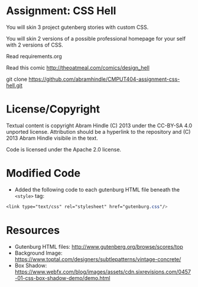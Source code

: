 Assignment: CSS Hell
====================

You will skin 3 project gutenberg stories with custom CSS.

You will skin 2 versions of a possible professional homepage for your
self with 2 versions of CSS.

Read requirements.org

Read this comic http://theoatmeal.com/comics/design_hell

git clone https://github.com/abramhindle/CMPUT404-assignment-css-hell.git

License/Copyright
=================

Textual content is copyright Abram Hindle (C) 2013 under the CC-BY-SA
4.0 unported license. Attribution should be a hyperlink to the
repository and (C) 2013 Abram Hindle visibile in the text.

Code is licensed under the Apache 2.0 license.


Modified Code
==================
- Added the following code to each gutenburg HTML file beneath the `<style>` tag:

```css
<link type="text/css" rel="stylesheet" href="gutenburg.css"/>
```


Resources
==================
- Gutenburg HTML files: http://www.gutenberg.org/browse/scores/top
- Background Image: https://www.toptal.com/designers/subtlepatterns/vintage-concrete/
- Box Shadow: https://www.webfx.com/blog/images/assets/cdn.sixrevisions.com/0457-01-css-box-shadow-demo/demo.html